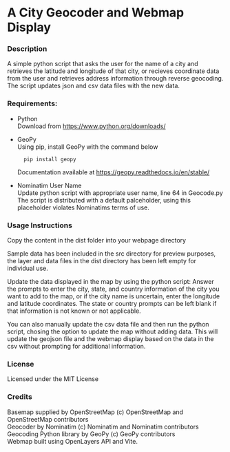 # A City Geocoder and Webmap Display

### Description
A simple python script that asks the user for the name of a city and retrieves the latitude and longitude of that city, or recieves coordinate data from the user and retrieves address information through reverse geocoding. The script updates json and csv data files with the new data. 

### Requirements:
- Python  
Download from https://www.python.org/downloads/
- GeoPy  
Using pip, install GeoPy with the command below

        pip install geopy
  
	Documentation available at https://geopy.readthedocs.io/en/stable/
- Nominatim User Name  
Update python script with appropriate user name, line 64 in Geocode.py  
The script is distributed with a default palceholder, using this placeholder violates Nominatims terms of use.

### Usage Instructions 
	
Copy the content in the dist folder into your webpage directory
	
Sample data has been included in the src directory for preview purposes, the layer and data files in the dist directory has been left empty for individual use. 
	
Update the data displayed in the map by using the python script:
Answer the prompts to enter the city, state, and country information of the city you want to add to the map, or if the city name is uncertain, enter the longitude and latitude coordinates. The state or country prompts can be left blank if that information is not known or not applicable. 
	
You can also manually update the csv data file and then run the python script, chosing the option to update the map without adding data. This will update the geojson file and the webmap display based on the data in the csv without prompting for additional information. 
		
### License
Licensed under the MIT License
	
### Credits
Basemap supplied by OpenStreetMap (c) OpenStreetMap and OpenStreetMap contributors  
Geocoder by Nominatim (c) Nominatim and Nominatim contributors  
Geocoding Python library by GeoPy (c) GeoPy contributors  
Webmap built using OpenLayers API and Vite.  

